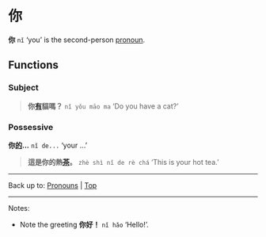 # 你

**你** `nǐ` ‘you’ is the second-person [pronoun](index.md).

## Functions

### Subject

> **你[有](../verbs/y/you3.md)貓嗎？** `nǐ yǒu māo ma` ‘Do you have a cat?’

### Possessive

**你[的](../other/的.md)...** `nǐ de...` ‘your ...’

> **這是你的熱[茶](../nouns/茶.md)。** `zhè shì nǐ de rè chá` ‘This is your hot tea.’

----

Back up to: [Pronouns](index.md) | [Top](../index.md)

----

Notes:
- Note the greeting **你好！** `nǐ hǎo` ‘Hello!’.

